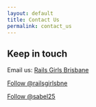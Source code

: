 ```yaml
---
layout: default
title: Contact Us
permalink: contact_us
---
```


## Keep in touch

Email us: <a href="mailto:railsgirlsbne@gmail.com?Subject=Hello%20RailsGirls" target="_top">Rails Girls Brisbane</a>

<a href="https://twitter.com/railsgirlsbne" class="twitter-follow-button" data-show-count="false">Follow @railsgirlsbne</a>
<script>!function(d,s,id){var js,fjs=d.getElementsByTagName(s)[0],p=/^http:/.test(d.location)?'http':'https';if(!d.getElementById(id)){js=d.createElement(s);js.id=id;js.src=p+'://platform.twitter.com/widgets.js';fjs.parentNode.insertBefore(js,fjs);}}(document, 'script', 'twitter-wjs');</script>

<a href="https://twitter.com/sabel25" class="twitter-follow-button" data-show-count="false">Follow @sabel25</a>
<script>!function(d,s,id){var js,fjs=d.getElementsByTagName(s)[0],p=/^http:/.test(d.location)?'http':'https';if(!d.getElementById(id)){js=d.createElement(s);js.id=id;js.src=p+'://platform.twitter.com/widgets.js';fjs.parentNode.insertBefore(js,fjs);}}(document, 'script', 'twitter-wjs');</script>




